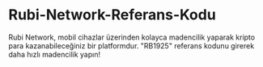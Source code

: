 # Rubi-Network-Referans-Kodu
Rubi Network, mobil cihazlar üzerinden kolayca madencilik yaparak kripto para kazanabileceğiniz bir platformdur.  "RB1925" referans kodunu girerek daha hızlı madencilik yapın!
